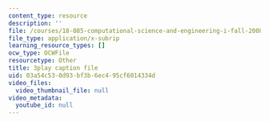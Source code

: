 ```yaml
---
content_type: resource
description: ''
file: /courses/18-085-computational-science-and-engineering-i-fall-2008/03a54c530d93bf3b6ec495cf6014334d_Vw4Gw9No008.srt
file_type: application/x-subrip
learning_resource_types: []
ocw_type: OCWFile
resourcetype: Other
title: 3play caption file
uid: 03a54c53-0d93-bf3b-6ec4-95cf6014334d
video_files:
  video_thumbnail_file: null
video_metadata:
  youtube_id: null
---
```

